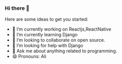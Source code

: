 ### Hi there 👋

Here are some ideas to get you started:

- 🔭 I’m currently working on Reactjs,ReactNative
- 🌱 I’m currently learning Django
- 👯 I’m looking to collaborate on open source.
- 🤔 I’m looking for help with Django 
- 💬 Ask me about anything related to programming.
- 😄 Pronouns: Ali

